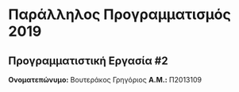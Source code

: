 # Παράλληλος Προγραμματισμός 2019
## Προγραμματιστική Εργασία #2

**Ονοματεπώνυμο:** Βουτεράκος Γρηγόριος
**Α.Μ.:** Π2013109


